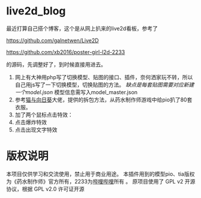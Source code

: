 # live2d_blog

最近打算自己搭个博客，这个是从网上扒来的live2d看板，参考了

https://github.com/galnetwen/Live2D 

https://github.com/xb2016/poster-girl-l2d-2233

的源码，先调整好了，到时候直接用进去。
1. 网上有大神用php写了切换模型、贴图的接口、插件，奈何洒家玩不转，所以自己用js写了一下切换模型，切换贴图的方法。 *缺点是每套贴图需要对应新建一个model.json* 模型信息需写入model_master.json
2. 参考[猫与向日葵](https://imjad.cn/archives/lab/add-dynamic-poster-girl-with-live2d-to-your-blog-01)大佬，提供的拆包方法，从药水制作师游戏中给pio扒了80套衣服。
3. 加了两个鼠标点击特效：
  1. 点击爆炸特效
  2. 点击出现文字特效
# 版权说明
本项目仅供学习和交流使用，禁止用于商业用途。 本插件用到的模型pio、tia版权为《药水制作师》官方所有，2233为[哔哩哔哩](https://www.bilibili.com/)所有 。 原项目使用了 GPL v2 开源协议，根据 GPL v2.0 许可证开源


